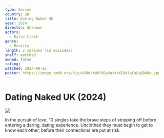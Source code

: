 ```yaml
---
type: Series
country: GB
title: Dating Naked UK
year: 2024
director: Unknown
actors:
  - Rylan Clark
genre:
  - Reality
length: 2 seasons (12 episodes)
shelf: watched
owned: false
rating:
watched: 2024-09-22
poster: https://image.tmdb.org/t/p/w500/tWHl9QaUaz4sKEUk1qCaGqQDARq.jpg
---
```


# Dating Naked UK (2024)

![](https://image.tmdb.org/t/p/w500/tWHl9QaUaz4sKEUk1qCaGqQDARq.jpg)

In the pursuit of love, 10 singles take the brave steps of stripping off before entering a daring, dating experience. Unclothed they must begin to get to know each other, before their connections are put at risk.